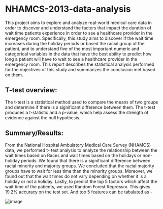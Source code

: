 # NHAMCS-2013-data-analysis
This project aims to explore and analyze real-world medical care data in order to discover and
understand the factors that impact the duration of wait time patients experience in order to see a
healthcare provider in the emergency room. Specifically, this study aims to discover if the wait
time increases during the holiday periods or based the racial group of the patient, and to understand
five of the most important numeric and categorical variables in the data that have the best ability
to predict how long a patient will have to wait to see a healthcare provider in the emergency room.
This report describes the statistical analysis performed for the objectives of this study and
summarizes the conclusion met based on them.

## T-test overview: 
The t-test is a statistical method used to compare the means of two groups and
determine if there is a significant difference between them. The t-test produces a t-statistic and a
p-value, which help assess the strength of evidence against the null hypothesis.

## Summary/Results:
From the National Hospital Ambulatory Medical Care Survey (NHAMCS) data, we performed t-
test analysis to analyze the relationship between the wait times based on Races and wait times
based on the holidays or non-holiday periods. We found that there is a significant difference
between racial minority and majority groups. We concluded that the racial majority groups have
to wait for less time than the minority groups. Moreover, we found out that the wait times do not
vary depending on whether it is a holiday or not a holiday.
Lastly, to predict the top 5 factors which affect the wait time of the patients, we used Random
Forest Regressor. This gives 19.2% accuracy on the test set.
And top 5 features can be tabulated as -

![image](https://github.com/priyankaa370/NHAMCS-2013-data-analysis/assets/81320366/45ed67a7-9d43-4564-afa2-92acfc170679)
